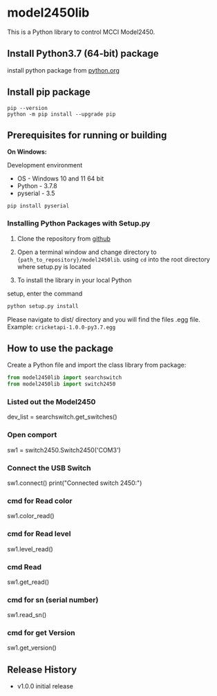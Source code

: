 # model2450lib

This is a Python library to control MCCI Model2450.

## Install Python3.7 (64-bit) package

install python package from [python.org](https://www.python.org/ftp/python/3.7.8/python-3.7.8-amd64.exe)

## Install pip package

```shell
pip --version
python -m pip install --upgrade pip
```

## Prerequisites for running or building

<strong>On Windows:</strong>

Development environment

* OS - Windows 10 and 11 64 bit
* Python - 3.7.8
* pyserial - 3.5

```shell
pip install pyserial
```

### Installing Python Packages with Setup.py

1. Clone the repository from [github](https://github.com/mcci-usb/model2450lib)

2. Open a terminal window and change directory to  `{path_to_repository}/model2450lib`. using `cd` into the root directory where setup.py is located

3. To install the library in your local Python

setup, enter the command

```bash
python setup.py install
```

Please navigate to dist/ directory and you will find the files .egg file.
Example: `cricketapi-1.0.0-py3.7.egg`

## How to use the package

Create a Python file and import the class library from package:

```python
from model2450lib import searchswitch
from model2450lib import switch2450
```

### Listed out the Model2450

dev_list = searchswitch.get_switches()

### Open comport

sw1 = switch2450.Switch2450('COM3')

### Connect the USB Switch

sw1.connect()
print("Connected switch 2450:")

### cmd for Read color

sw1.color_read()

### cmd for Read level

sw1.level_read()

### cmd Read

sw1.get_read()

### cmd for sn (serial number)

sw1.read_sn()

### cmd for get Version

sw1.get_version()






## Release History
- v1.0.0 initial release







